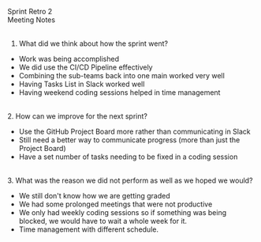 Sprint Retro 2 <br />
Meeting Notes <br />
<br />
1. What did we think about how the sprint went?

  * Work was being accomplished
  * We did use the CI/CD Pipeline effectively
  * Combining the sub-teams back into one main worked very well
  * Having Tasks List in Slack worked well
  * Having weekend coding sessions helped in time management
<br />
2. How can we improve for the next sprint?

  * Use the GitHub Project Board more rather than communicating in Slack
  * Still need a better way to communicate progress (more than just the Project Board)
  * Have a set number of tasks needing to be fixed in a coding session

<br />
3. What was the reason we did not perform as well as we hoped we would?

  * We still don't know how we are getting graded
  * We had some prolonged meetings that were not productive
  * We only had weekly coding sessions so if something was being blocked, we would have to wait a whole week for it.
  * Time management with different schedule.
